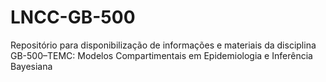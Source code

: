# LNCC-GB-500
Repositório para disponibilização de informações e materiais da disciplina GB-500–TEMC: Modelos Compartimentais em Epidemiologia e Inferência Bayesiana
